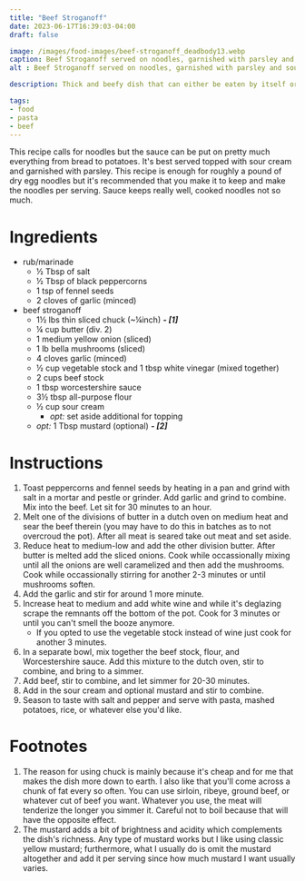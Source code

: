```yaml
---
title: "Beef Stroganoff"
date: 2023-06-17T16:39:03-04:00
draft: false

image: /images/food-images/beef-stroganoff_deadbody13.webp
caption: Beef Stroganoff served on noodles, garnished with parsley and sour cream, served with brussels sprouts
alt : Beef Stroganoff served on noodles, garnished with parsley and sour cream, served with brussels sprouts

description: Thick and beefy dish that can either be eaten by itself or served with pasta noodles, potatoes, rice, etc.

tags:
- food
- pasta
- beef
---
```


This recipe calls for noodles but the sauce can be put on pretty much everything from bread to potatoes. It's best served topped with sour cream and garnished with parsley. This recipe is enough for roughly a pound of dry egg noodles but it's recommended that you make it to keep and make the noodles per serving. Sauce keeps really well, cooked noodles not so much.

# Ingredients
- rub/marinade
    - &frac12; Tbsp of salt
    - &frac12; Tbsp of black peppercorns
    - 1 tsp of fennel seeds
    - 2 cloves of garlic (minced)
- beef stroganoff
    - 1&frac12; lbs thin sliced chuck (~&frac14;inch) ***- [1]***
    - &frac14; cup butter (div. 2)
    - 1 medium yellow onion (sliced)
    - 1 lb bella mushrooms (sliced)
    - 4 cloves garlic (minced)
    - &frac12; cup vegetable stock and 1 tbsp white vinegar (mixed together)
    - 2 cups beef stock
    - 1 tbsp worcestershire sauce
    - 3&frac12; tbsp all-purpose flour
    - &frac12; cup sour cream
      - *opt:* set aside additional for topping
    - *opt:* 1 Tbsp mustard (optional) ***- [2]***

# Instructions
1. Toast peppercorns and fennel seeds by heating in a pan and grind with salt in a mortar and pestle or grinder. Add garlic and grind to combine. Mix into the beef. Let sit for 30 minutes to an hour.
1. Melt one of the divisions of butter in a dutch oven on medium heat and sear the beef therein (you may have to do this in batches as to not overcroud the pot). After all meat is seared take out meat and set aside.
1. Reduce heat to medium-low and add the other division butter. After butter is melted add the sliced onions. Cook while occassionally mixing until all the onions are well caramelized and then add the mushrooms. Cook while occassionally stirring for another 2-3 minutes or until mushrooms soften.
1. Add the garlic and stir for around 1 more minute.
1. Increase heat to medium and add white wine and while it's deglazing scrape the remnants off the bottom of the pot. Cook for 3 minutes or until you can't smell the booze anymore.
    - If you opted to use the vegetable stock instead of wine just cook for another 3 minutes.
1. In a separate bowl, mix together the beef stock, flour, and Worcestershire sauce. Add this mixture to the dutch oven, stir to combine, and bring to a simmer.
1. Add beef, stir to combine, and let simmer for 20-30 minutes.
1. Add in the sour cream and optional mustard and stir to combine.
1. Season to taste with salt and pepper and serve with pasta, mashed potatoes, rice, or whatever else you'd like.

<div class="footnotes">

# Footnotes
1. The reason for using chuck is mainly because it's cheap and for me that makes the dish more down to earth. I also like that you'll come across a chunk of fat every so often. You can use sirloin, ribeye, ground beef, or whatever cut of beef you want. Whatever you use, the meat will tenderize the longer you simmer it. Careful not to boil because that will have the opposite effect.
1. The mustard adds a bit of brightness and acidity which complements the dish's richness. Any type of mustard works but I like using classic yellow mustard; furthermore, what I usually do is omit the mustard altogether and add it per serving since how much mustard I want usually varies.

</div>
